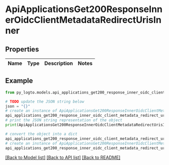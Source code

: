 # ApiApplicationsGet200ResponseInnerOidcClientMetadataRedirectUrisInner


## Properties

Name | Type | Description | Notes
------------ | ------------- | ------------- | -------------

## Example

```python
from py_logto.models.api_applications_get200_response_inner_oidc_client_metadata_redirect_uris_inner import ApiApplicationsGet200ResponseInnerOidcClientMetadataRedirectUrisInner

# TODO update the JSON string below
json = "{}"
# create an instance of ApiApplicationsGet200ResponseInnerOidcClientMetadataRedirectUrisInner from a JSON string
api_applications_get200_response_inner_oidc_client_metadata_redirect_uris_inner_instance = ApiApplicationsGet200ResponseInnerOidcClientMetadataRedirectUrisInner.from_json(json)
# print the JSON string representation of the object
print(ApiApplicationsGet200ResponseInnerOidcClientMetadataRedirectUrisInner.to_json())

# convert the object into a dict
api_applications_get200_response_inner_oidc_client_metadata_redirect_uris_inner_dict = api_applications_get200_response_inner_oidc_client_metadata_redirect_uris_inner_instance.to_dict()
# create an instance of ApiApplicationsGet200ResponseInnerOidcClientMetadataRedirectUrisInner from a dict
api_applications_get200_response_inner_oidc_client_metadata_redirect_uris_inner_from_dict = ApiApplicationsGet200ResponseInnerOidcClientMetadataRedirectUrisInner.from_dict(api_applications_get200_response_inner_oidc_client_metadata_redirect_uris_inner_dict)
```
[[Back to Model list]](../README.md#documentation-for-models) [[Back to API list]](../README.md#documentation-for-api-endpoints) [[Back to README]](../README.md)


